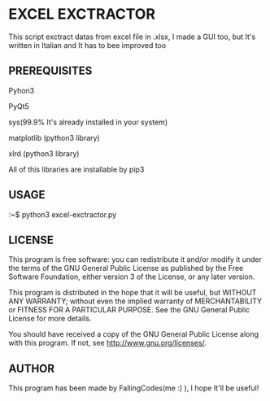 # EXCEL EXCTRACTOR
This script exctract datas from excel file in .xlsx, I made a GUI too, but It's written in Italian and It has to bee improved too

## PREREQUISITES
 Pyhon3

 PyQt5
  
 sys(99.9% It's already installed in your system)
  
 matplotlib (python3 library)
  
 xlrd (python3 library)
  
  
 All of this libraries are installable by pip3
 
 ## USAGE
 :~$ python3 excel-exctractor.py
  
 ## LICENSE
 
   This program is free software: you can redistribute it and/or modify
   it under the terms of the GNU General Public License as published by
   the Free Software Foundation, either version 3 of the License, or
   any later version.
   
   This program is distributed in the hope that it will be useful,
   but WITHOUT ANY WARRANTY; without even the implied warranty of
   MERCHANTABILITY or FITNESS FOR A PARTICULAR PURPOSE.  See the
   GNU General Public License for more details.

   You should have received a copy of the GNU General Public License
   along with this program.  If not, see <http://www.gnu.org/licenses/>.

 ## AUTHOR
   This program has been made by FallingCodes(me :) ), I hope It'll be useful!
